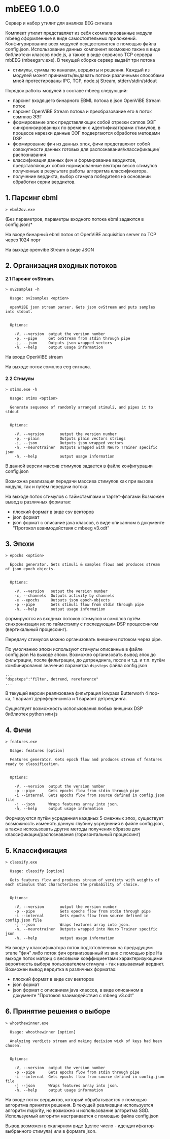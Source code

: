 # mbEEG 1.0.0

Сервер и набор утилит для анализа EEG сигнала

Комплект утилит представляет из себя скомпилированные модули mbeeg оформленные в 
виде самостоятельных приложений.
Конфигурирование всех модулей осуществляется с помощью файла config.json.
Использование данных компонент возможно также в виде библиотеки классов node.js, а также
в виде сервисов TCP сервера mbEEG (mbeegsrv.exe). В текущей сборке сервер выдаёт три потока 
- стимулы, суммы по каналам, вердикты и решения.
Каждый из модулей может принимать/выдавать потоки различными способами 
мной протестированы IPC, TCP, node.sj Stream, stderr/stdin/stdout

Порядок работы модулей в составе mbeeg следующий:
- парсинг входящего бинарного EBML потока в json OpenViBE Stream поток
- парсинг OpenViBE Stream потока и преобразование его в поток сэмплов ЭЭГ
- формирование эпох представляющих собой отрезки сэплов ЭЭГ синхронизированных по времени с идентификаторами стимулов, 
в процессе нарезки данные ЭЭГ подвергаются обработке методами DSP
- формирование фич из данных эпох, фичи представляют собой совокупности данных готовых для распознавания/классификации/распознавания
- классификация данных фич и формирование вердиктов, представляющих собой нормированные векторы весов стимулов полученные в результате работы
алгоритма классификатора.
- получение вердикта, выбор стимула победителя на основании обработки серии вердиктов.

## 1. Парсинг ebml

````
> ebml2ov.exe
````
(Без параметров, параметры входного потока ebml задаются в config.json)*
	
На входе бинарный ebml поток от OpenViBE acquisition server по TCP через 1024 порт

На выходе openvibe Stream в виде JSON

## 2. Организация входных потоков
#### 2.1 Парсинг ovStream.
  
````
> ov2samples -h
  
  Usage: ov2samples <option>

  openViBE json stream parser. Gets json ovStream and puts samples into stdout.


  Options:

    -V, --version  output the version number
    -p, --pipe     Get ovStream from stdin through pipe
    -j, --json     Outputs json wrapped vectors
    -h, --help     output usage information
````
На входе OpenViBE stream

На выходе поток сэмплов eeg сигнала.
	
#### 2.2 Стимулы

````
> stims.exe -h
  
  Usage: stims <option>

  Generate sequence of randomly arranged stimuli, and pipes it to stdout


  Options:

    -V, --version       output the version number
    -p, --plain         Outputs plain vectors strings
    -j, --json          Outputs json wrapped vectors
    -n, --neurotrainer  Outputs wrapped with Neuro Trainer specific json
    -h, --help          output usage information
````

В данной версии массив стимулов задается в файле конфигурации config.json

Возможна реализация передачи массива стимулов как при вызове модуля, так и путём передачи потока.

На выходе поток стимулов с таймстэмпами и таргет-флагами
Возможен вывод в различных форматах:
- плоский формат в виде csv векторов
- json формат 
- json формат с описание java классов, в виде описанном в документе "Протокол взаимодействия с mbeeg v3.odt"
		
## 3. Эпохи

````
> epochs <option>

  Epochs generator. Gets stimuli & samples flows and produces stream of json epoch objects.


  Options:

    -V, --version   output the version number
    -c, --channels  Outputs activity by channels
    -e --epochs     Outputs json epoch-objects
    -p --pipe       Gets stimuli flow from stdin through pipe
    -h, --help      output usage information
````

формируются из входных потоков стимулов и сэмплов путём синхронизации их по таймстэмпу с последующим DSP процессингом (вертикальный процессинг).
	
Передачу стимулов можно организовать внешним потоком через pipe.

По умолчанию эпохи используют стимулы описанные в файле config.json
На выходе эпохи. Возможно организовать вывод эпох до фильтрации, после фильтрации, до детрендинга, после и т.д. и т.п.
путём комбинирования значения параметра `dspsteps` файла config.json
````
...
"dspsteps":"filter, detrend, rereference"
...
````
	
В текущей версии реализована фильтрация lowpass Butterworh 4 пор-ка, 1 вариант дереференсинга и 1 вариант детрендинга. 

Существует возможность использования любых внешних DSP библиотек python или js
	
## 4. Фичи

````
> features.exe

  Usage: features [option]

  Features generator. Gets epoch flow and produces stream of features ready to classification.


  Options:

    -V, --version  output the version number
    -p --pipe      Gets epochs flow from stdin through pipe
    -i --internal  Gets epochs flow from source defined in config.json file
    -j --json      Wraps features array into json.
    -h, --help     output usage information
````

Формируются путём усреденния каждных 5 смежных эпох, существует возможность изменять данную глубину усреднения в файле config.json,
а также испозьзовать другие методы получения образов для классификации/распознавания (горизонтальный процессинг)
	
## 5. Классификация

````
> classify.exe

  Usage: classify [option]

  Gets features flow and produces stream of verdicts with weights of each stimulus that characterizes the probability of choice.


  Options:

    -V, --version       output the version number
    -p --pipe           Gets epochs flow from stdin through pipe
    -i --internal       Gets epochs flow from source defined in config.json file
    -j --json           Wraps features array into json.
    -n, --neurotrainer  Outputs wrapped into Neuro Trainer specific json
    -h, --help          output usage information
````

На входе у классификатора поток подготовленных на предыдущем этапе "фич" либо поток фич организованный из вне с помощью pipe
На выходе поток матриц с весовыми коэффициентами характеризующими вероятность выбора пользователем стимула - так называемый вердикт.
Возможен вывод вердитка в различных форматах:
- плоский формат в виде csv векторов
- json формат 
- json формат с описанием java классов, в виде описанном в документе "Протокол взаимодействия с mbeeg v3.odt"

## 6. Принятие решения о выборе

````
> whosthewinner.exe

  Usage: whosthewinner [option]

  Analyzing verdicts stream and making decision wick of keys had been chosen.
  

  Options:

    -V, --version  output the version number
    -p --pipe      Gets epochs flow from stdin through pipe
    -i --internal  Gets epochs flow from source defined in config.json file
    -j --json      Wraps features array into json.
    -h, --help     output usage information
````

На входе поток вердиктов, который обрабатывается с помощью алгоритма принятия решения. В текущей реализации используется алгоритм majority,
но возможно и использование алгоритма SGD. Используемый алгоритм настраивается с помощью файла config.json

Вывод возможен в скалярном виде (целое число - идендитифкатор выбранного стимула) или в формате json.
	

